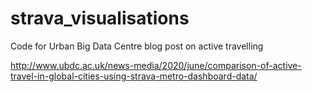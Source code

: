 # strava_visualisations
Code for Urban Big Data Centre blog post on active travelling 

http://www.ubdc.ac.uk/news-media/2020/june/comparison-of-active-travel-in-global-cities-using-strava-metro-dashboard-data/
